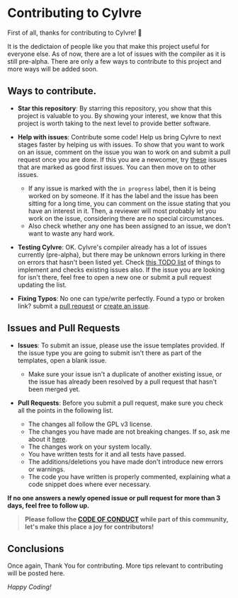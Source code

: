 # Contributing to Cylvre

First of all, thanks for contributing to Cylvre! :partying_face: 

It is the dedictaion of people like you that make this project useful for everyone else. As of now, there are a lot of issues with the compiler as it is still pre-alpha. There are only a few ways to contribute to this project and more ways will be added soon. 

## Ways to contribute.

- **Star this repository**: By starring this repository, you show that this project is valuable to you. By showing your interest, we know that this project is worth taking to the next level to provide better software.

- **Help with issues**: Contribute some code! Help us bring Cylvre to next stages faster by helping us with issues. To show that you want to work on an issue, comment on the issue you wan to work on and submit a pull request once you are done. If this you are a newcomer, try [these](https://github.com/Cylvre-Language/Cylvre/labels/good%20first%20issue) issues that are marked as good first issues. You can then move on to other issues.
   - If any issue is marked with the `in progress` label, then it is being worked on by someone. If it has the label and the issue has been sitting for a long time, you can comment on the issue stating that you have an interest in it. Then, a reviewer will most probably let you work on the issue, considering there are no special circumstances.
   - Also check whether any one has been assigned to an issue, we don't want to waste any hard work.

- **Testing Cylvre**: OK. Cylvre's compiler already has a lot of issues currently (pre-alpha), but there may be unknown errors lurking in there on errors that hasn't been listed yet. Check [this TODO list](https://github.com/Cylvre-Language/Cylvre/blob/main/TODO.md) of things to implement and checks existing issues also. If the issue you are looking for isn't there, feel free to open a new one or submit a pull request updating the list. 

- **Fixing Typos**: No one can type/write perfectly. Found a typo or broken link? submit a [pull request](https://github.com/Cylvre-Language/Cylvre/pulls) or [create an issue](https://github.com/Cylvre-Language/Cylvre/issues).

## Issues and Pull Requests
- **Issues**: To submit an issue, please use the issue templates provided. If the issue type you are going to submit isn't there as part of the templates, open a blank issue.
  - Make sure your issue isn't a duplicate of another existing issue, or the issue has already been resolved by a pull request that hasn't been merged yet.


- **Pull Requests**: Before you submit a pull request, make sure you check all the points in the following list.
  - The changes all follow the GPL v3 license.
  - The changes you have made are not breaking changes. If so, ask me about it [here](https://github.com/Cylvre-Language/Cylvre/discussions/9).
  - The changes work on your system locally.
  - You have written tests for it and all tests have passed.
  - The additions/deletions you have made don't introduce new errors or warnings.
  - The code you have written is properly commented, explaining what a code snippet does where ever necessary.
 

**If no one answers a newly opened issue or pull request for more than 3 days, feel free to follow up.**

> **Please follow the [CODE OF CONDUCT](https://github.com/Cylvre-Language/Cylvre/blob/main/CODE_OF_CONDUCT.md) while part of this community, let's make this place a joy for contributors!**

## Conclusions
Once again, Thank You for contributing.
More tips relevant to contributing will be posted here.

_Happy Coding!_
